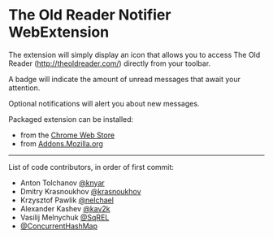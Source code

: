 The Old Reader Notifier WebExtension
========================================

The extension will simply display an icon that allows you to access The Old Reader (http://theoldreader.com/) directly from your toolbar.

A badge will indicate the amount of unread messages that await your attention.

Optional notifications will alert you about new messages.

Packaged extension can be installed:
* from the [Chrome Web Store](https://chrome.google.com/webstore/detail/flnadglecinohkbmdpeooblldjpaimpo)
* from [Addons.Mozilla.org](https://addons.mozilla.org/addon/this-add-on-id/)

----

List of code contributors, in order of first commit:

* Anton Tolchanov [@knyar](https://github.com/knyar)
* Dmitry Krasnoukhov [@krasnoukhov](https://github.com/krasnoukhov)
* Krzysztof Pawlik [@nelchael](https://github.com/nelchael)
* Alexander Kashev [@kav2k](https://github.com/kav2k)
* Vasilij Melnychuk [@SqREL](https://github.com/SqREL)
* [@ConcurrentHashMap](https://github.com/ConcurrentHashMap)
